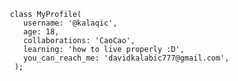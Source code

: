        class MyProfile(
          username: '@kalaqic',
          age: 18,
          collaborations: 'CaoCao',
          learning: 'how to live properly :D',
          you_can_reach_me: 'davidkalabic777@gmail.com',
        );
<!---
kalaqic/kalaqic is a ✨ special ✨ repository because its `README.md` (this file) appears on your GitHub profile.
You can click the Preview link to take a look at your changes.
--->
